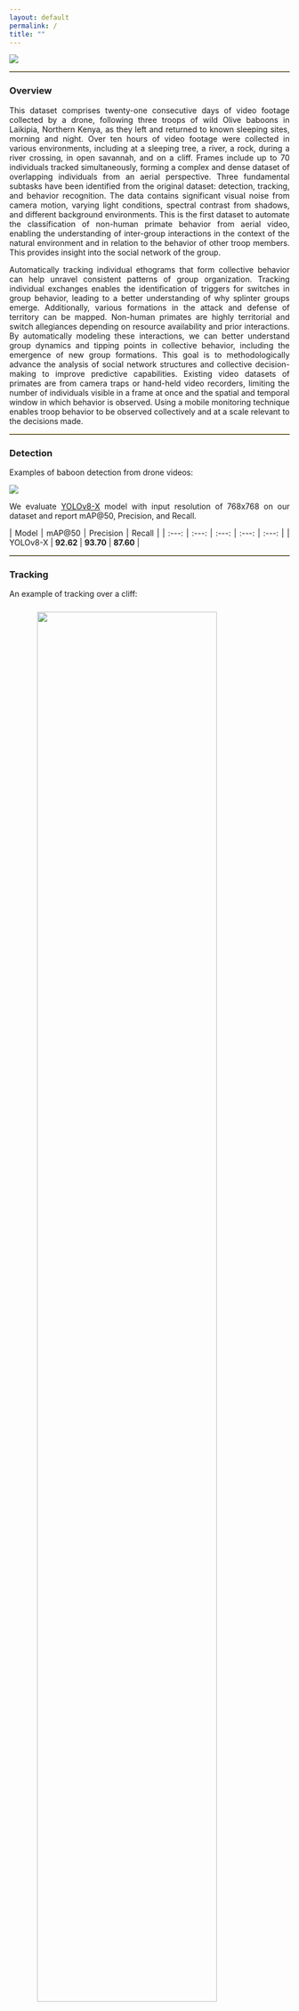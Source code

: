 ```yaml
---
layout: default
permalink: /
title: ""
---
```


![](assets/images/introduction.jpg)

---

### **Overview**

This dataset comprises twenty-one consecutive days of video footage collected by a drone, following three troops of wild Olive baboons in Laikipia, Northern Kenya, as they left and returned to known sleeping sites, morning and night. Over ten hours of video footage were collected in various environments, including at a sleeping tree, a river, a rock, during a river crossing, in open savannah, and on a cliff. Frames include up to 70 individuals tracked simultaneously, forming a complex and dense dataset of overlapping individuals from an aerial perspective. Three fundamental subtasks have been identified from the original dataset: detection, tracking, and behavior recognition. The data contains significant visual noise from camera motion, varying light conditions, spectral contrast from shadows, and different background environments. This is the first dataset to automate the classification of non-human primate behavior from aerial video, enabling the understanding of inter-group interactions in the context of the natural environment and in relation to the behavior of other troop members. This provides insight into the social network of the group.

Automatically tracking individual ethograms that form collective behavior can help unravel consistent patterns of group organization. Tracking individual exchanges enables the identification of triggers for switches in group behavior, leading to a better understanding of why splinter groups emerge. Additionally, various formations in the attack and defense of territory can be mapped. Non-human primates are highly territorial and switch allegiances depending on resource availability and prior interactions. By automatically modeling these interactions, we can better understand group dynamics and tipping points in collective behavior, including the emergence of new group formations. This goal is to methodologically advance the analysis of social network structures and collective decision-making to improve predictive capabilities. Existing video datasets of primates are from camera traps or hand-held video recorders, limiting the number of individuals visible in a frame at once and the spatial and temporal window in which behavior is observed. Using a mobile monitoring technique enables troop behavior to be observed collectively and at a scale relevant to the decisions made.

---

### **Detection**

Examples of baboon detection from drone videos:

![](assets/gifs/detection/detection.jpg)

We evaluate [YOLOv8-X](https://github.com/ultralytics/ultralytics) model with input resolution of 768x768 on our dataset and report mAP@50, Precision, and Recall.

<div class="detection"></div>

| Model | mAP@50 | Precision | Recall |
| :---: | :---: | :---: | :---: | :---: |
| YOLOv8-X | **92.62** | **93.70** | **87.60** |

---

### **Tracking**

An example of tracking over a cliff:

<div class="demo"></div>

![](assets/gifs/tracking/tracking_1.gif)

An example of tracking over a river:

<div class="demo"></div>

![](assets/gifs/tracking/tracking_2.gif)

An example of tracking over a tree:

<div class="demo"></div>

![](assets/gifs/tracking/tracking_3.gif)

An example of tracking over a rock:

<div class="demo"></div>

![](assets/gifs/tracking/tracking_4.gif)

We evaluate [SORT](https://arxiv.org/abs/1602.00763), [DeepSORT](https://arxiv.org/abs/1703.07402), [StrongSORT](https://arxiv.org/abs/2202.13514), [ByteTrack](https://arxiv.org/abs/2110.06864), and [BotSort](https://arxiv.org/abs/2206.14651) tracking algorithms on our dataset and report MOTA, MOTP, IDF1, Precision, and Recall.

<div class="tracking"></div>

| Tracker | MOTA | MOTP | IDF1 | Precision | Recall |
| :---: | :---: | :---: | :---: | :---: | :---: |
| SORT | **84.76** | 50.15 | 77.43 | 90.83 | 91.19 |
| DeepSORT | 84.40 | **87.22** | 81.38 | 90.26 | **91.57** |
| StrongSORT | 82.48 | 85.37 | **84.98** | 88.00 | 90.10 |
| ByteTrack | 63.55 | 34.10 | 77.01 | 96.32 | 64.90 |
| BotSort | 63.81 | 34.31 | 78.24 | **97.21** | 66.16 |

---

### **Behavior Recognition**

The dataset includes a total of eight categories that describe various animal behaviors. These categories are `Walking/Running`, `Sitting/Standing`, `Fighting/Playing`, `Self-Grooming`, `Being Groomed`, `Grooming Somebody`, `Mutual Grooming`, `Infant-Carrying`, `Foraging`, `Drinking`, `Mounting`, `Sleeping`, and `Occluded`.

<div class="gifs"></div>

| **Walking/Running** | ![](assets/gifs/examples/Walking-Running-1.gif) | ![](assets/gifs/examples/Walking-Running-2.gif) | ![](assets/gifs/examples/Walking-Running-3.gif) |
| :---: | :---: | :---: | :---: |
| **Sitting/Standing** | ![](assets/gifs/examples/Sitting-Standing-1.gif) | ![](assets/gifs/examples/Sitting-Standing-2.gif) | ![](assets/gifs/examples/Sitting-Standing-3.gif) |
| **Fighting/Playing** | ![](assets/gifs/examples/Fighting-Playing-1.gif) | ![](assets/gifs/examples/Fighting-Playing-2.gif) | ![](assets/gifs/examples/Fighting-Playing-3.gif) |
| **Self-Grooming** | ![](assets/gifs/examples/Self-Grooming-1.gif) | ![](assets/gifs/examples/Self-Grooming-2.gif) | ![](assets/gifs/examples/Self-Grooming-3.gif) |
| **Being Groomed** | ![](assets/gifs/examples/Being-Groomed-1.gif) | ![](assets/gifs/examples/Being-Groomed-2.gif) | ![](assets/gifs/examples/Being-Groomed-3.gif) |
| <span id="long-text">**Grooming Somebody**</span> | ![](assets/gifs/examples/Grooming-Somebody-1.gif) | ![](assets/gifs/examples/Grooming-Somebody-2.gif) | ![](assets/gifs/examples/Grooming-Somebody-3.gif) |
| **Infant-Carrying** | ![](assets/gifs/examples/Infant-Carrying-1.gif) | ![](assets/gifs/examples/Infant-Carrying-2.gif) | ![](assets/gifs/examples/Infant-Carrying-3.gif) |
| **Foraging** | ![](assets/gifs/examples/Foraging-1.gif) | ![](assets/gifs/examples/Foraging-2.gif) | ![](assets/gifs/examples/Foraging-3.gif) |
| **Drinking** | ![](assets/gifs/examples/Drinking-1.gif) | ![](assets/gifs/examples/Drinking-2.gif) | ![](assets/gifs/examples/Drinking-3.gif) |
| **Mounting** | ![](assets/gifs/examples/Mounting-1.gif) | ![](assets/gifs/examples/Mounting-2.gif) | ![](assets/gifs/examples/Mounting-3.gif) |
| **Sleeping** | ![](assets/gifs/examples/Sleeping-1.gif) | ![](assets/gifs/examples/Sleeping-2.gif) | ![](assets/gifs/examples/Sleeping-3.gif) |
| **Occluded** | ![](assets/gifs/examples/Occluded-1.gif) | ![](assets/gifs/examples/Occluded-2.gif) | ![](assets/gifs/examples/Occluded-3.gif) |

We evaluate [I3D](https://arxiv.org/abs/1705.07750), [SlowFast](https://arxiv.org/abs/1812.03982), and [X3D](https://arxiv.org/abs/2004.04730) models on our dataset and report Micro-Average (Per Instance) and Macro-Average (Per Class) accuracy.

<div class="behavior_recognition"></div>

| Method | WI | Micro  Top-1 | Micro Top-3 | Micro Top-5 | Macro Top-1 | Macro Top-3 | Macro Top-5 |
| :---: | :---: | :---: | :---: | :---: | :---: | :---: | :---: |
| I3D | Random | 61.29 | 89.38 | 92.34 | 26.53 | 54.51 | 65.47 |
| SlowFast | Random | 61.71 | 90.35 | 93.11 | 27.08 | 56.73 | 67.61 |
| X3D | Random| 63.97 | 91.34 | 95.17 | 30.04 | 60.58 | 72.13 |
| X3D | K-400 | **64.89** | **92.54** | **96.66** | **31.41** | **62.04** | **74.01** |

---

### **Format**

```
BaboonLand
    /charades -> The dataset converted to Charades format to train and evaluate behavior
                 recognition models. You can download the generated dataset from our webpage
                 or you can generate it yourself. See instructions below.
        ...
    /cvat_templates -> You can use these templates to backup projects in CVAT.
                       It will allow you to explore and adjust the annotations in CVAT.
        /behavior.zip
        /tracking.zip
    /dataset -> The dataset is located here.
        /video_1
            /actions -> The behavior annotations are located here.
                /0.xml
                /1.xml -> Annotations of the behavior for an individual with ID=1.
                ...
                /n.xml
            /mini-scenes -> Generated mini-scenes from video.xml and tracks.xml. The name of
                            the video matches ID of the track in tracks.xml. The name of the
                            video also matches the behavior annotations file in the actions
                            folder. For example, a track with ID=1 will be extracted into
                            mini-scenes/1.mp4 and there will be behavior annotations for this
                            track located in actions/1.xml.
                /0.mp4
                /1.mp4
                ...
                /n.mp4
            /timeline.jpg -> A timeline of the original video and corresponding mini-scenes.
                             This file is generated for convenience only. You can use it to
                             look for a mini-scene with a specific length or relative
                             location in the video.
            /tracks.xml -> This file contains tracks and bounding boxes of baboons in
                           CVAT for video 1.1 format. Each track has a unique ID. This
                           number matches the name of the file in the actions folder.
                           For example, if you want to get the track and corresponding
                           bounding boxes of a baboon with ID=1, you can get this
                           information from the tracks.xml file. If you want to explore
                           the behavior of the baboon with ID=1, you can get this
                           information with the help of the actions/1.xml file.
            /video.mp4 -> The original video from a drone.
        /video_2
            /actions
                /0.xml
                /1.xml
                ...
                /n.xml
            /mini-scenes
                /0.mp4
                /1.mp4
                ...
                /n.mp4
            /timeline.jpg
            /tracks.xml
            /video.mp4
        ...
        /video_n
            /actions
                /0.xml
                /1.xml
                ...
                /n.xml
            /mini-scenes
                /0.mp4
                /1.mp4
                ...
                /n.mp4
            /tracks.xml
            /video.mp4
    /scripts
        /requirements.txt -> Install all the requirements to be able to run scripts.
        /tracks2mini-scenes.py -> Use this script to generate the mini-scenes from
                                  video.xml and tracks.xml files.
        /dataset2charades.py -> Use this script to generate a dataset for Baboon behavior
                                recognition in Charades format. The generated dataset can
                                be used to train a model with the SlowFast framework. 
        /charades2video.py -> Use this script if you want to combine images from the dataset
                              in Charades format back to videos. These videos can be used to
                              create demos of the model performance.
        /charades2visual.py -> Use this script if you want to combine images from the dataset
                               in Charades format back to videos and visualize corresponding
                               behavior annotations.
        /dataset2tracking.py -> Use this script to generate a data split for training and
                                evaluating tracking algorithms.
        /tracking2ultralytics.py -> Use this script to generate a Baboon detection dataset in
                                    Ultralytics (YOLO) format. The dataset can be used to
                                    train detection models with the Ultralytics (YOLOv8)
                                    framework.
        /ultralytics2pyramid.py -> Use this script to split the original 5.3K images in the
                                   Ultralytics dataset into tiles. You will create a dataset
                                   with 2x2, 3x3, and 4x4 tiles. It will help to train a
                                   model that will be more robust for both small and
                                   large baboons.
    /tracking -> The dataset split into train and test for tracking and train converted to
                 Ultralytics format to train and evaluate detection models. You can download
                 the generated dataset from our webpage or you can generate it yourself.
        ...
    /README.md
```

---

### **Acknowledgments**

ID was supported by the National Academy of Sciences Research Associate Program and the United States Army Research Laboratory while conducting this study. MK was supported by the National Science Foundation under [Award No. 2118240](https://www.nsf.gov/awardsearch/showAward?AWD_ID=2118240) and [Award No. 2112606](https://www.nsf.gov/awardsearch/showAward?AWD_ID=2112606) (AI Institute for Intelligent Cyberinfrastructure with Computational Learning in the Environment ([ICICLE](https://icicle.osu.edu))). ID collected all the UAV data on a Civil Aviation Authority Drone License CAA NQE Approval Number: 0216/1365 in conjunction with authorization from a KCAA operator under a Remote Pilot License. The data was gathered at the Mpala Research Centre in Kenya, in accordance with Research License No. NACOSTI/P/22/18214. The data collection protocol adhered strictly to the guidelines set forth by the Institutional Animal Care and Use Committee under permission No. IACUC 1835F.

---

### **Citation**
```BibTeX
@misc{duporge2024baboonland,
  title={BaboonLand Dataset: Tracking Primates in the Wild and Automating Behaviour Recognition from Drone Videos}, 
  author={Isla Duporge and Maksim Kholiavchenko and Roi Harel and Dan Rubenstein and Meg Crofoot and Tanya Berger-Wolf and Stephen Lee and Scott Wolf and Julie Barreau and Jenna Kline and Michelle Ramirez and Chuck Stewart},
  year={2024},
  eprint={2405.17698},
  archivePrefix={arXiv},
  primaryClass={cs.CV}
}
```

---

### **See Also**

<a href="https://dirtmaxim.github.io/kabr" id="see-also-link">KABR Dataset</a>

<style>
p {
    text-align: justify !important;
}

tr, td, th {
    border: none !important;
}

div.gifs + table tr,
div.gifs + table td,
div.gifs + table th {
    border: none !important;
    padding: 1px !important;
  	line-height: 0px !important;
}

#long-text {
    line-height: 25px !important;
}

div.detection + table td {
    padding: 25px 78px !important;
}

div.tracking + table td {
    padding: 25px 43px !important;
}

div.behavior_recognition + table td {
    padding: 15px 78px !important;
}

div.demo + p img {
    display: block;
    width: 80%;
    margin-left: auto;
    margin-right: auto;
}

div.demo + p img {
    padding: 10px!important;
}

td {
    padding: 0px !important;
}

tr:nth-child(even), th {
    background: #F8F8F8 !important;
}

#td-g {
    line-height: 0px !important;
    background: #5288AD !important;
}

#td-z {
    line-height: 0px !important;
    background: #AD7752 !important;
}

h1 {
    margin: 30px 0;
    font-size: 4em;
    letter-spacing: -1px;
}

hr {
    border-top: 1px solid #E3CD81FF !important;
}

#see-also-link {
  display: inline-block;
  padding: 10px 20px;
  font-size: 16px;
  font-weight: bold;
  color: #ffffff;
  background-color: #4CAF50;
  text-align: center;
  text-decoration: none;
  border-radius: 5px;
  transition: background-color 0.3s ease;
}

#see-also-link:hover {
  background-color: #45a049;
}
</style>
